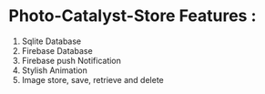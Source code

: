 # Photo-Catalyst-Store Features :

1. Sqlite Database
2. Firebase Database
3. Firebase push Notification
4. Stylish Animation
5. Image store, save, retrieve and delete 
